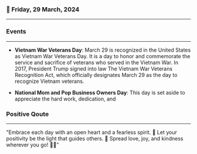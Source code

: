### 📅 Friday, 29 March, 2024
------
### Events
------
- **Vietnam War Veterans Day**: March 29 is recognized in the United States as Vietnam War Veterans Day. It is a day to honor and commemorate the service and sacrifice of veterans who served in the Vietnam War. In 2017, President Trump signed into law The Vietnam War Veterans Recognition Act, which officially designates March 29 as the day to recognize Vietnam veterans.

- **National Mom and Pop Business Owners Day**: This day is set aside to appreciate the hard work, dedication, and
### Positive Qoute
------
"Embrace each day with an open heart and a fearless spirit. 🌟 Let your positivity be the light that guides others. 🌈 Spread love, joy, and kindness wherever you go! 💖✨"

